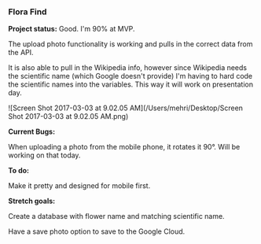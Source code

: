 ### Flora Find 

**Project status:** Good. I'm 90% at MVP.

The upload photo functionality is working and pulls in the correct data from the API.

It is also able to pull in the Wikipedia info, however since Wikipedia needs the scientific name (which Google doesn't provide) I'm having to hard code the scientific names into the variables. This way it will work on presentation day. 



 ![Screen Shot 2017-03-03 at 9.02.05 AM](/Users/mehri/Desktop/Screen Shot 2017-03-03 at 9.02.05 AM.png)



**Current Bugs:**

When uploading a photo from the mobile phone, it rotates it 90°. Will be working on that today.



**To do:**

Make it pretty and designed for mobile first. 



**Stretch goals:**

Create a database with flower name and matching scientific name.

Have a save photo option to save to the Google Cloud. 